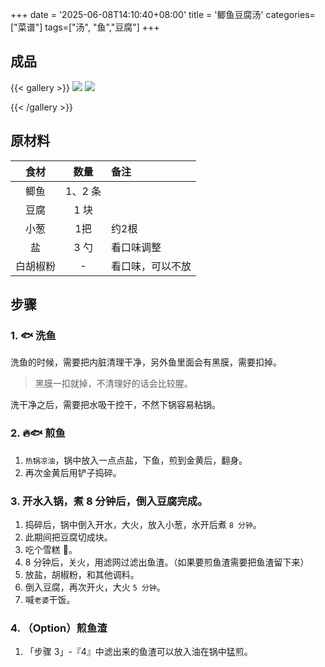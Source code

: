 +++
date = '2025-06-08T14:10:40+08:00'
title = '鲫鱼豆腐汤'
categories=["菜谱"]
tags=["汤", "鱼","豆腐"]
+++


## 成品
{{< gallery >}}
    <img src="/learn/img/food_menu/ji_yu_dou_fu_tang/1.png" class="grid-w50" />
    <img src="/learn/img/food_menu/ji_yu_dou_fu_tang/2.png" class="grid-w50" />

{{< /gallery >}}

## 原材料

| 食材 | 数量 | 备注 | 
| :---: | :---: | :--- |
| 鲫鱼 | 1、2 条 | |
| 豆腐 | 1 块 | |
| 小葱 | 1把 | 约2根 |
| 盐 | 3 勺 |  看口味调整 |
| 白胡椒粉 | - | 看口味，可以不放 |


## 步骤

### 1. 🐟 洗鱼

洗鱼的时候，需要把内脏清理干净，另外鱼里面会有黑膜，需要扣掉。
> 黑膜一扣就掉，不清理好的话会比较腥。

洗干净之后，需要把水吸干控干，不然下锅容易粘锅。

### 2. 🔥🐟 煎鱼
1. `热锅凉油`，锅中放入一点点盐，下鱼，煎到金黄后，翻身。
2. 再次金黄后用铲子捣碎。

### 3. 开水入锅，煮 8 分钟后，倒入豆腐完成。
1. 捣碎后，锅中倒入开水，大火，放入小葱，水开后煮 `8 分钟`。
2. 此期间把豆腐切成块。
3. 吃个雪糕 🍨。
4. 8 分钟后，关火，用滤网过滤出鱼渣。（如果要煎鱼渣需要把鱼渣留下来）
5. 放盐，胡椒粉，和其他调料。
6. 倒入豆腐，再次开火，大火 `5 分钟`。
7. 喊`老婆`干饭。

### 4. （Option）煎鱼渣
1. 「步骤 3」-『4』中滤出来的鱼渣可以放入油在锅中猛煎。